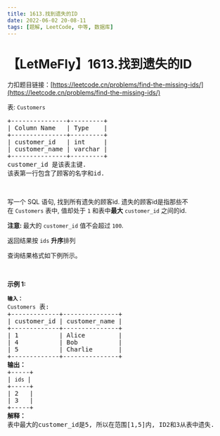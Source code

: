 ```yaml
---
title: 1613.找到遗失的ID
date: 2022-06-02 20-08-11
tags: [题解, LeetCode, 中等, 数据库]
---
```


# 【LetMeFly】1613.找到遗失的ID

力扣题目链接：[https://leetcode.cn/problems/find-the-missing-ids/](https://leetcode.cn/problems/find-the-missing-ids/)

<p>表: <code>Customers</code></p>

<pre>
+---------------+---------+
| Column Name   | Type    |
+---------------+---------+
| customer_id   | int     |
| customer_name | varchar |
+---------------+---------+
customer_id 是该表主键.
该表第一行包含了顾客的名字和id.
</pre>

<p>&nbsp;</p>

<p>写一个 SQL 语句,&nbsp;找到所有遗失的顾客id.&nbsp;遗失的顾客id是指那些不在&nbsp;<code>Customers</code>&nbsp;表中,&nbsp;值却处于&nbsp;<code>1</code>&nbsp;和表中<strong>最大</strong>&nbsp;<code>customer_id</code>&nbsp;之间的id.</p>

<p><strong>注意:&nbsp;</strong>最大的&nbsp;<code>customer_id</code>&nbsp;值不会超过&nbsp;<code>100</code>.</p>

<p>返回结果按&nbsp;<code>ids</code> <strong>升序</strong>排列</p>

<p>查询结果格式如下例所示。</p>

<p>&nbsp;</p>

<p><strong>示例 1:</strong></p>

<pre>
<code><strong>输入：</strong>
Customers</code> 表:
+-------------+---------------+
| customer_id | customer_name |
+-------------+---------------+
| 1           | Alice         |
| 4           | Bob           |
| 5           | Charlie       |
+-------------+---------------+
<strong>输出：</strong>
+-----+
| <code>ids </code>|
+-----+
| 2   |
| 3   |
+-----+
<strong>解释：</strong>
表中最大的customer_id是5, 所以在范围[1,5]内, ID2和3从表中遗失.</pre>


    